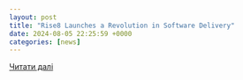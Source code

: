 ```yaml
---
layout: post
title: "Rise8 Launches a Revolution in Software Delivery"
date: 2024-08-05 22:25:59 +0000
categories: [news]
---
```


[Читати далі](https://www.airandspaceforces.com/rise8-launches-a-revolution-in-software-delivery/)
